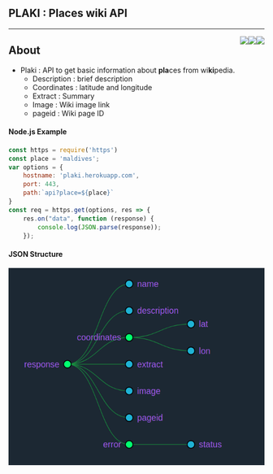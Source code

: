 ## PLAKI : Places wiki API
<hr>

<img align="right" src="https://img.shields.io/badge/Platform-heroku-informational?style=flat&logo=heroku&logoColor=white&color=8424bf">

<img align="right" src="https://img.shields.io/badge/Code-JavaScript-informational?style=flat&logo=javascript&logoColor=white&color=ebd234"> 

<img align="right" src="https://img.shields.io/badge/Tools-node.js-informational?style=flat&logo=node.js&logoColor=white&color=5aa154">

## About
* Plaki : API to get basic information about **pla**ces from wi**ki**pedia. 
    * Description : brief description
    * Coordinates : latitude and longitude
    * Extract     : Summary
    * Image       : Wiki image link
    * pageid      : Wiki page ID

#### Node.js Example

```javascript
const https = require('https')
const place = 'maldives';
var options = {
    hostname: 'plaki.herokuapp.com',
    port: 443,
    path:`api?place=${place}`
}
const req = https.get(options, res => {
    res.on("data", function (response) {
        console.log(JSON.parse(response));
    });
```

#### JSON Structure
<img src="/images/plaki.png">
